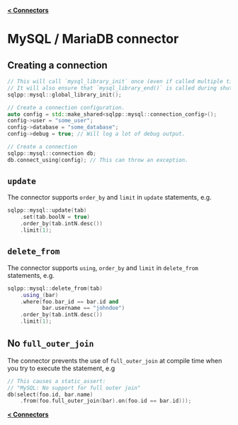 [**\< Connectors**](/docs/connectors.md)

# MySQL / MariaDB connector

## Creating a connection

```c++
// This will call `mysql_library_init` once (even if called multiple times).
// It will also ensure that `mysql_library_end()` is called during shutdown.
sqlpp::mysql::global_library_init();

// Create a connection configuration.
auto config = std::make_shared<sqlpp::mysql::connection_config>();
config->user = "some_user";
config->database = "some_database";
config->debug = true; // Will log a lot of debug output.

// Create a connection
sqlpp::mysql::connection db;
db.connect_using(config); // This can throw an exception.
```

## `update`

The connector supports `order_by` and `limit` in `update` statements, e.g.

```c++
sqlpp::mysql::update(tab)
    .set(tab.boolN = true)
    .order_by(tab.intN.desc())
    .limit(1);
```

## `delete_from`

The connector supports `using`, `order_by` and `limit` in `delete_from` statements, e.g.

```c++
sqlpp::mysql::delete_from(tab)
    .using_(bar)
    .where(foo.bar_id == bar.id and
           bar.username == "johndoe")
    .order_by(tab.intN.desc())
    .limit(1);
```

## No `full_outer_join`

The connector prevents the use of `full_outer_join` at compile time when you try to execute the statement, e.g

```c++
// This causes a static_assert:
// "MySQL: No support for full outer join"
db(select(foo.id, bar.name)
    .from(foo.full_outer_join(bar).on(foo.id == bar.id)));
```

[**\< Connectors**](/docs/connectors.md)


